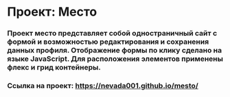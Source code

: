 # Проект: Место

### Проект место представляет собой одностраничный сайт с формой и возможностью редактирования и сохранения данных профиля. Отображение формы по клику сделано на языке JavaScript. Для расположения элементов применены флекс и грид контейнеры.

### Ссылка на проект: https://nevada001.github.io/mesto/
